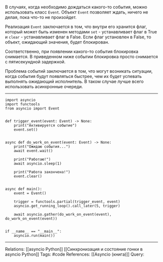 В случаях, когда необходимо дождаться какого-то события, можно использовать класс `Event`. Объект `Event` позволяет ждать, ничего не делая, пока что-то не произойдет. 

Реализация `Event` заключается в том, что внутри его хранится флаг, который может быть изменен методами `set` - устанавливает флаг в True и `clear` - устанавливает флаг в False. Если флаг установлен в False, то объект, ожидающий значения, будет блокирован. 

Соответственно, при появлении какого-то события блокировка снимается. В приведенном ниже событии блокировка просто снимается с пятисекундной задержкой. 

Проблема событий заключается в том, что могут возникать ситуации, когда события будут появляться быстрее, чем их будет успевать выполнять ожидающий исполнитель. В таком случае лучше всего использовать асинхронные очереди. 

___
```
import asyncio
import functools
from asyncio import Event


def trigger_event(event: Event) -> None:
    print("Активируется событие")
    event.set()


async def do_work_on_event(event: Event) -> None:
    print("Ожидаю события...")
    await event.wait()

    print("Работаю!")
    await asyncio.sleep(1)

    print("Работа закончена!")
    event.clear()


async def main():
    event = Event()

    trigger = functools.partial(trigger_event, event)
    asyncio.get_running_loop().call_later(5, trigger)

    await asyncio.gather(do_work_on_event(event), do_work_on_event(event))


if __name__ == "__main__":
    asyncio.run(main())

```
___

Relations: [[asyncio Python]] [[Синхронизация и состояние гонки в asyncio Python]] 
Tags: #code
References: [[Asyncio (книга)]] 
Query: 